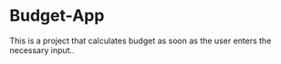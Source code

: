 # Budget-App
 This is a project that calculates budget as soon as the user enters the necessary  input..
